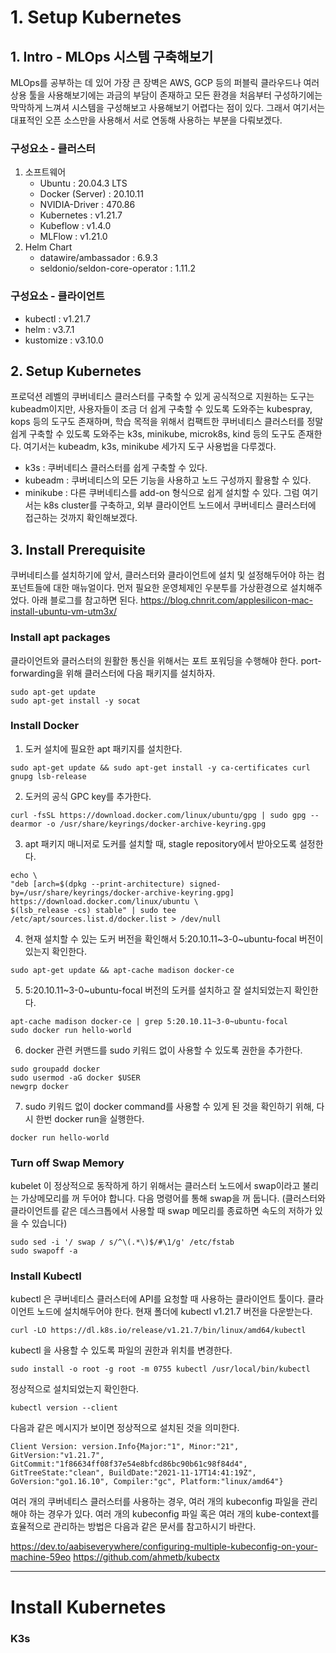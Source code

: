 # 1. Setup Kubernetes
## 1. Intro - MLOps 시스템 구축해보기
MLOps를 공부하는 데 있어 가장 큰 장벽은 AWS, GCP 등의 퍼블릭 클라우드나 여러 상용 툴을 사용해보기에는 과금의 부담이 존재하고 모든 환경을 처음부터 구성하기에는 막막하게 느껴셔 시스템을 구성해보고 사용해보기 어렵다는 점이 있다. 그래서 여기서는 대표적인 오픈 소스만을 사용해서 서로 연동해 사용하는 부분을 다뤄보겠다. 

### 구성요소 - 클러스터
1. 소프트웨어
    - Ubuntu : 20.04.3 LTS
    - Docker (Server) : 20.10.11
    - NVIDIA-Driver : 470.86
    - Kubernetes : v1.21.7
    - Kubeflow : v1.4.0
    - MLFlow : v1.21.0
2. Helm Chart
    - datawire/ambassador : 6.9.3
    - seldonio/seldon-core-operator : 1.11.2
### 구성요소 - 클라이언트
- kubectl : v1.21.7
- helm : v3.7.1
- kustomize : v3.10.0

## 2. Setup Kubernetes
프로덕션 레벨의 쿠버네티스 클러스터를 구축할 수 있게 공식적으로 지원하는 도구는 kubeadm이지만, 사용자들이 조금 더 쉽게 구축할 수 있도록 도와주는 kubespray, kops 등의 도구도 존재하며, 학습 목적을 위해서 컴팩트한 쿠버네티스 클러스터를 정말 쉽게 구축할 수 있도록 도와주는 k3s, minikube, microk8s, kind 등의 도구도 존재한다. 여기서는 kubeadm, k3s, minikube 세가지 도구 사용법을 다루겠다.
- k3s : 쿠버네티스 클러스터를 쉽게 구축할 수 있다.
- kubeadm : 쿠버네티스의 모든 기능을 사용하고 노드 구성까지 활용할 수 있다.
- minikube : 다른 쿠버네티스를 add-on 형식으로 쉽게 설치할 수 있다.
그럼 여기서는 k8s cluster를 구축하고, 외부 클라이언트 노드에서 쿠버네티스 클러스터에 접근하는 것까지 확인해보겠다.

## 3. Install Prerequisite
쿠버네티스를 설치하기에 앞서, 클러스터와 클라이언트에 설치 및 설정해두어야 하는 컴포넌트들에 대한 매뉴얼이다. 먼저 필요한 운영체제인 우분투를 가상환경으로 설치해주었다. 아래 블로그를 참고하면 된다.
https://blog.chnrit.com/applesilicon-mac-install-ubuntu-vm-utm3x/

### Install apt packages
클라이언트와 클러스터의 원활한 통신을 위해서는 포트 포워딩을 수행해야 한다. port-forwarding을 위해 클러스터에 다음 패키지를 설치하자.
```
sudo apt-get update
sudo apt-get install -y socat
```
### Install Docker
1. 도커 설치에 필요한 apt 패키지를 설치한다.
```
sudo apt-get update && sudo apt-get install -y ca-certificates curl gnupg lsb-release
```
2. 도커의 공식 GPC key를 추가한다.
```
curl -fsSL https://download.docker.com/linux/ubuntu/gpg | sudo gpg --dearmor -o /usr/share/keyrings/docker-archive-keyring.gpg
```

3. apt 패키지 매니저로 도커를 설치할 때, stagle repository에서 받아오도록 설정한다.
```
echo \
"deb [arch=$(dpkg --print-architecture) signed-by=/usr/share/keyrings/docker-archive-keyring.gpg] https://download.docker.com/linux/ubuntu \
$(lsb_release -cs) stable" | sudo tee /etc/apt/sources.list.d/docker.list > /dev/null
```
4. 현재 설치할 수 있는 도커 버전을 확인해서 5:20.10.11~3-0~ubuntu-focal 버전이 있는지 확인한다.
```
sudo apt-get update && apt-cache madison docker-ce
```

5. 5:20.10.11~3-0~ubuntu-focal 버전의 도커를 설치하고 잘 설치되었는지 확인한다.
```
apt-cache madison docker-ce | grep 5:20.10.11~3-0~ubuntu-focal
sudo docker run hello-world
```

6. docker 관련 커맨드를 sudo 키워드 없이 사용할 수 있도록 권한을 추가한다.
```
sudo groupadd docker
sudo usermod -aG docker $USER
newgrp docker
```
7. sudo 키워드 없이 docker command를 사용할 수 있게 된 것을 확인하기 위해, 다시 한번 docker run을 실행한다. 
```
docker run hello-world
```

### Turn off Swap Memory
kubelet 이 정상적으로 동작하게 하기 위해서는 클러스터 노드에서 swap이라고 불리는 가상메모리를 꺼 두어야 합니다. 다음 명령어를 통해 swap을 꺼 둡니다.
(클러스터와 클라이언트를 같은 데스크톱에서 사용할 때 swap 메모리를 종료하면 속도의 저하가 있을 수 있습니다)
```
sudo sed -i '/ swap / s/^\(.*\)$/#\1/g' /etc/fstab
sudo swapoff -a
```

### Install Kubectl
kubectl 은 쿠버네티스 클러스터에 API를 요청할 때 사용하는 클라이언트 툴이다. 클라이언트 노드에 설치해두어야 한다.
현재 폴더에 kubectl v1.21.7 버전을 다운받는다.
```
curl -LO https://dl.k8s.io/release/v1.21.7/bin/linux/amd64/kubectl
```
kubectl 을 사용할 수 있도록 파일의 권한과 위치를 변경한다.
```
sudo install -o root -g root -m 0755 kubectl /usr/local/bin/kubectl
```
정상적으로 설치되었는지 확인한다.
```
kubectl version --client
```
다음과 같은 메시지가 보이면 정상적으로 설치된 것을 의미한다.
```
Client Version: version.Info{Major:"1", Minor:"21", GitVersion:"v1.21.7", GitCommit:"1f86634ff08f37e54e8bfcd86bc90b61c98f84d4", GitTreeState:"clean", BuildDate:"2021-11-17T14:41:19Z", GoVersion:"go1.16.10", Compiler:"gc", Platform:"linux/amd64"}
```

여러 개의 쿠버네티스 클러스터를 사용하는 경우, 여러 개의 kubeconfig 파일을 관리해야 하는 경우가 있다. 여러 개의 kubeconfig 파일 혹은 여러 개의 kube-context를 효율적으로 관리하는 방법은 다음과 같은 문서를 참고하시기 바란다.

https://dev.to/aabiseverywhere/configuring-multiple-kubeconfig-on-your-machine-59eo
https://github.com/ahmetb/kubectx


-----------------------
# Install Kubernetes
### K3s
